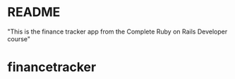# README

"This is the finance tracker app from the Complete Ruby on Rails Developer course"

# financetracker
